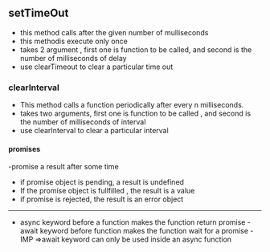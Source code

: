 ###


## setTimeOut
- this method calls after the given number of mulliseconds
- this methodis execute only once
- takes 2 argument , first one is function to be called, and second is the number of milliseconds of delay
- use clearTimeout to clear a particular time out

### clearInterval
- This method calls a function periodically after every n milliseconds.
- takes two arguments, first one is function to be called , and second is the number of milliseconds of interval
- use clearInterval to clear a particular interval

#### promises
-promise a result after some time
- if promise object is pending, a result is undefined
- If the promise object is fullfilled , the result is a value
- if promise is rejected, the result is an error object


----
- async keyword before a function makes the function return promise
-await keyword before function makes the function wait for a promise
-IMP =>await keyword can only be used inside an async function